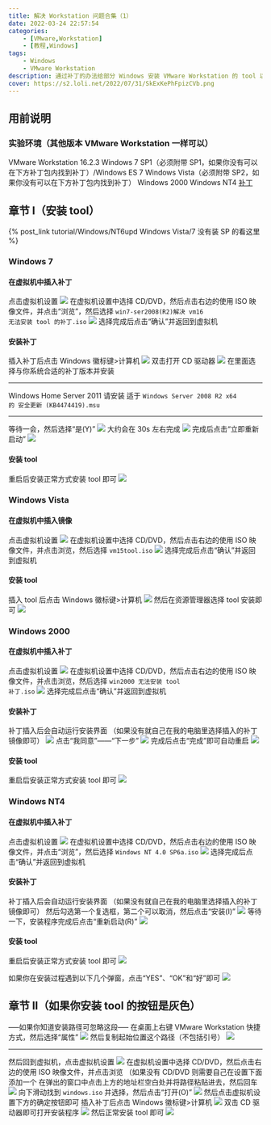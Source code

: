 ```yaml
---
title: 解决 Workstation 问题合集（1）
date: 2022-03-24 22:57:54
categories: 
	- [VMware,Workstation]
	- [教程,Windows]
tags:
	- Windows
	- VMware Workstation
description: 通过补丁的办法给部分 Windows 安装 VMware Workstation 的 tool 以及解决 tool 安装按钮为灰色
cover: https://s2.loli.net/2022/07/31/SkExKePhFpizCVb.png
---
```


## 用前说明

### 实验环境（其他版本 VMware Workstation 一样可以）
VMware Workstation 16.2.3
Windows 7 SP1（必须附带 SP1，如果你没有可以在下方补丁包内找到补丁）/Windows ES 7
Windows Vista（必须附带 SP2，如果你没有可以在下方补丁包内找到补丁）
Windows 2000
Windows NT4
[补丁](https://ys8rx-my.sharepoint.com/:f:/g/personal/gucats_ys8rx_onmicrosoft_com/Em5nztbLCAxEj8OSLo8dTtoBdAxnGJKpmjFTdLoqCAGXLQ)

## 章节 I（安装 tool）
{% post_link tutorial/Windows/NT6upd Windows Vista/7 没有装 SP 的看这里 %}

### Windows 7

#### 在虚拟机中插入补丁
点击虚拟机设置
![](https://s2.loli.net/2022/07/31/Wki8ueYRaBp5nq3.png)
在虚拟机设置中选择 CD/DVD，然后点击右边的使用 ISO 映像文件，并点击“浏览”，然后选择 <code>win7-ser2008(R2)解决 vm16 无法安装 tool 的补丁.iso</code>
![](https://s2.loli.net/2022/07/31/LGsBKAMmPaOhyje.png)
选择完成后点击“确认”并返回到虚拟机

#### 安装补丁
插入补丁后点击 Windows 徽标键>计算机
![](https://s2.loli.net/2022/07/31/SgeCAwcjHYqQKoX.png)
双击打开 CD 驱动器
![](https://s2.loli.net/2022/07/31/TWbXUrI6x5VHCqi.png)
在里面选择与你系统合适的补丁版本并安装

------

Windows Home Server 2011 请安装
适于 <code>Windows Server 2008 R2 x64 的 安全更新 (KB4474419).msu</code>

------

等待一会，然后选择“是(Y)”
![](https://s2.loli.net/2022/07/31/MZK8qshyOcexQ5X.png)
大约会在 30s 左右完成
![](https://s2.loli.net/2022/07/31/1XenDFljRqbB52v.png)
完成后点击“立即重新启动”
![](https://s2.loli.net/2022/07/31/HntQVgGT1msyjf7.png)

#### 安装 tool
重启后安装正常方式安装 tool 即可
![](https://s2.loli.net/2022/07/31/qWCPBx2gYEjyZtn.png)

### Windows Vista

#### 在虚拟机中插入镜像
点击虚拟机设置
![](https://s2.loli.net/2022/07/31/Wki8ueYRaBp5nq3.png)
在虚拟机设置中选择 CD/DVD，然后点击右边的使用 ISO 映像文件，并点击浏览，然后选择 <code>vm15tool.iso</code>
![](https://s2.loli.net/2022/07/31/LGsBKAMmPaOhyje.png)
选择完成后点击“确认”并返回到虚拟机

#### 安装 tool
插入 tool 后点击 Windows 徽标键>计算机
![](https://s2.loli.net/2022/07/31/2aPz4mNMDl5dnEF.png)
然后在资源管理器选择 tool 安装即可
![](https://s2.loli.net/2022/07/31/8HNIdKe5ig9zVWk.png)

### Windows 2000

#### 在虚拟机中插入补丁
点击虚拟机设置
![](https://s2.loli.net/2022/07/31/Wki8ueYRaBp5nq3.png)
在虚拟机设置中选择 CD/DVD，然后点击右边的使用 ISO 映像文件，并点击浏览，然后选择 <code>win2000 无法安装 tool 补丁.iso</code>
![](https://s2.loli.net/2022/07/31/LGsBKAMmPaOhyje.png)
选择完成后点击“确认”并返回到虚拟机

#### 安装补丁
补丁插入后会自动运行安装界面
（如果没有就自己在我的电脑里选择插入的补丁镜像即可）
![](https://s2.loli.net/2022/07/31/eM6W1sTS4opAzYv.png)
点击“我同意”——“下一步”
![](https://s2.loli.net/2022/07/31/hjAbWXnTc3pkxsY.png)
完成后点击“完成”即可自动重启
![](https://s2.loli.net/2022/07/31/xXkWhR9D57LAvMc.png)

#### 安装 tool
重启后安装正常方式安装 tool 即可
![](https://s2.loli.net/2022/07/31/YHq1vMr9xfc37DK.png)

### Windows NT4

#### 在虚拟机中插入补丁
点击虚拟机设置
![](https://s2.loli.net/2022/07/31/Wki8ueYRaBp5nq3.png)
在虚拟机设置中选择 CD/DVD，然后点击右边的使用 ISO 映像文件，并点击“浏览”，然后选择 <code>Windows NT 4.0 SP6a.iso</code>
![](https://s2.loli.net/2022/07/31/LGsBKAMmPaOhyje.png)
选择完成后点击“确认”并返回到虚拟机

#### 安装补丁
补丁插入后会自动运行安装界面
（如果没有就自己在我的电脑里选择插入的补丁镜像即可）
然后勾选第一个复选框，第二个可以取消，然后点击“安装(I)”
![](https://s2.loli.net/2022/07/31/xOrX6JMfo2bBG4U.png)
等待一下，安装程序完成后点击“重新启动(R)”
![](https://s2.loli.net/2022/07/31/78zRy6JL51lGvoe.png)

#### 安装 tool
重启后安装正常方式安装 tool 即可
![](https://s2.loli.net/2022/07/31/s5AUb9TDN41oSWL.png)

如果你在安装过程遇到以下几个弹窗，点击“YES”、“OK”和“好”即可
![](https://s2.loli.net/2022/07/31/KUImdcZlDsTOQxb.png)

## 章节 II（如果你安装 tool 的按钮是灰色）
—–如果你知道安装路径可忽略这段—–
在桌面上右键 VMware Workstation 快捷方式，然后选择“属性”
![](https://s2.loli.net/2022/07/31/1SEVKo8YjUnNMwg.png)
然后复制起始位置这个路径（不包括引号）
![](https://s2.loli.net/2022/07/31/ynSuFXxrRfmaBG5.png)

------

然后回到虚拟机，点击虚拟机设置
![](https://s2.loli.net/2022/07/31/Wki8ueYRaBp5nq3.png)
在虚拟机设置中选择 CD/DVD，然后点击右边的使用 ISO 映像文件，并点击浏览
（如果没有 CD/DVD 则需要自己在设置下面添加一个
在弹出的窗口中点击上方的地址栏空白处并将路径粘贴进去，然后回车
![](https://s2.loli.net/2022/07/31/SrVkWnJTlNuYjZd.png)
向下滑动找到 <code>windows.iso</code> 并选择，然后点击“打开(O)”
![](https://s2.loli.net/2022/07/31/hvZlFq3yD17iIHf.png)
然后点击虚拟机设置下方的确定按钮即可
插入补丁后点击 Windows 徽标键>计算机
![](https://s2.loli.net/2022/07/31/SgeCAwcjHYqQKoX.png)
双击 CD 驱动器即可打开安装程序
![](https://s2.loli.net/2022/07/31/TWbXUrI6x5VHCqi.png)
然后正常安装 tool 即可
![](https://s2.loli.net/2022/07/31/qWCPBx2gYEjyZtn.png)
